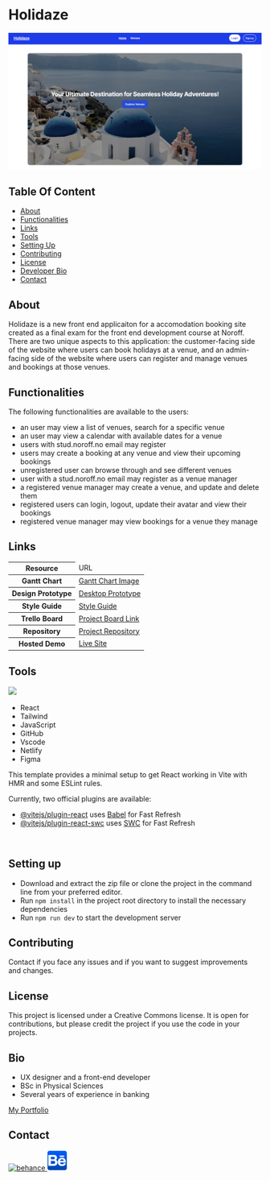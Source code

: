 # Holidaze

![Homepage Preview](/src/assets/images/holidazeImage.jpg)

## Table Of Content

- [About](#about)
- [Functionalities](#functionalities)
- [Links](#links)
- [Tools](#tools)
- [Setting Up](#setting-up)
- [Contributing](#contributing)
- [License](#license)
- [Developer Bio](#bio)
- [Contact](#contact)

## About

Holidaze is a new front end applicaiton for a accomodation booking site created as a final exam for the front end development course at Noroff. There are two unique aspects to this application: the customer-facing side of the website where users can book holidays at a venue, and an admin-facing side of the website where users can register and manage venues and bookings at those venues.

## Functionalities

The following functionalities are available to the users:

- an user may view a list of venues, search for a specific venue
- an user may view a calendar with available dates for a venue
- users with stud.noroff.no email may register
- users may create a booking at any venue and view their upcoming bookings
- unregistered user can browse through and see different venues
- user with a stud.noroff.no email may register as a venue manager
- a registered venue manager may create a venue, and update and delete them
- registered users can login, logout, update their avatar and view their bookings
- registered venue manager may view bookings for a venue they manage

## Links

<table>
  <thead>
    <tr>
      <th>Resource</th>
      <td>URL</td>
    </tr>
  </thead>
  <tbody>
    <tr>
      <th>Gantt Chart</th>
      <td><a href="https://drive.google.com/file/d/1w3Yexp5pryzmyH78ONcBsIVaEb__MngP/view?usp=drive_link">Gantt Chart Image</a></td>
    </tr>
    <tr>
      <th>Design Prototype</th>
      <td><a href="https://www.figma.com/proto/E7pYry1HY0eZQQbkXR99ky/Holidaze?page-id=0%3A1&type=design&node-id=58-2688&viewport=1712%2C-316%2C0.16&t=GH4bkIC3ywusbnyr-1&scaling=scale-down-width&mode=design">Desktop Prototype</a></td> 
    </tr>
    <tr>
      <th>Style Guide</th>
      <td><a href="https://www.figma.com/file/O9CSU4wqS8V86Mw0dx80YX/Holidaze-style-guide?type=design&node-id=0%3A1&mode=design&t=95FsUStrFdRp4MjX-1">Style Guide</a></td>
    </tr>
    <tr>
      <th>Trello Board</th>
      <td><a href="https://trello.com/invite/b/Dimphnns/ATTI19ec2d5a7415577aba1b9cd4ec6854bcC9CDC2DF/holidaze-pe-2">Project Board Link</a></td>
    </tr>
    <tr>
      <th>Repository</th>
      <td><a href="https://github.com/sayeda-chattopadhyay/holidaze">Project Repository</a></td>
    </tr>
    <tr>
      <th>Hosted Demo</th>
      <td><a href="https://ornate-flan-63ec17.netlify.app/">Live Site</a></td>
    </tr>
  </tbody>
</table>

## Tools

<img src="https://skillicons.dev/icons?i=react,tailwind,js,github,vscode,netlify,figma"/>

- React
- Tailwind
- JavaScript
- GitHub
- Vscode
- Netlify
- Figma

This template provides a minimal setup to get React working in Vite with HMR and some ESLint rules.

Currently, two official plugins are available:

- [@vitejs/plugin-react](https://github.com/vitejs/vite-plugin-react/blob/main/packages/plugin-react/README.md) uses [Babel](https://babeljs.io/) for Fast Refresh
- [@vitejs/plugin-react-swc](https://github.com/vitejs/vite-plugin-react-swc) uses [SWC](https://swc.rs/) for Fast Refresh

</br>

## Setting up

- Download and extract the zip file or clone the project in the command line from your preferred editor.
- Run `npm install` in the project root directory to install the necessary dependencies
- Run `npm run dev` to start the development server

## Contributing

Contact if you face any issues and if you want to suggest improvements and changes.

## License

This project is licensed under a Creative Commons license. It is open for contributions, but please credit the project if you use the code in your projects.

## Bio

- UX designer and a front-end developer
- BSc in Physical Sciences
- Several years of experience in banking

<a href="https://www.sayedachattopadhyay.com">My Portfolio</a>

## Contact

<a href="https://www.linkedin.com/in/sayeda-chattopadhyay-7b33ba156/" target="_blank"> <img src="https://user-images.githubusercontent.com/83353551/195984318-dc867bbc-1288-4872-ba34-e6a4a7700535.png" alt="behance" width="40" height="40"/> </a> <a href="https://www.behance.net/gallery/111339401/UX-Portfolio" target="_blank"> <img src="https://github.com/devicons/devicon/blob/master/icons/behance/behance-original.svg" alt="behance" width="40" height="40"/> </a>
